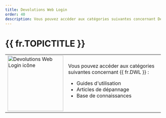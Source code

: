 ```yaml
---
title: Devolutions Web Login
order: 40
description: Vous pouvez accéder aux catégories suivantes concernant Devolutions Web Login ':' Guides d'utilisation, Articles de dépannage et Base de connaissances
---
```

# {{ fr.TOPICTITLE }} 
<table>
	<tr>
		<td>
<img src="https://webdevolutions.blob.core.windows.net/images/projects/web-login/logos/web-login-icon-shadow.svg" width="180" alt="Devolutions Web Login icône">
		</td>
		<td>
Vous pouvez accéder aux catégories suivantes concernant {{ fr.DWL }} : 
<ul>
  <li>Guides d&apos;utilisation</li>
  <li>Articles de dépannage</li>
  <li>Base de connaissances</li>
</ul> 
		</td>
	</tr>
</table>
